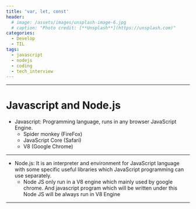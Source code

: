 ```yaml
---
title: 'var, let, const'
header:
  # image: /assets/images/unsplash-image-6.jpg
  # caption: "Photo credit: [**Unsplash**](https://unsplash.com)"
categories:
  - Develop
  - TIL
tags:
  - javascript
  - nodejs
  - coding
  - tech_interview
---
```


---

# Javascript and Node.js

- Javascript: Programming language, runs in any browser JavaScript Engine.
  - Spider monkey (FireFox) 
  - JavaScript Core (Safari) 
  - V8 (Google Chrome)
---
- Node.js: It is an interpreter and environment for JavaScript language with some specific useful libraries which JavaScript programming can use separately.
  - Node JS only run in a V8 engine which mainly used by google chrome. And javascript program which will be written under this Node JS will be always run in V8 Engine

---
